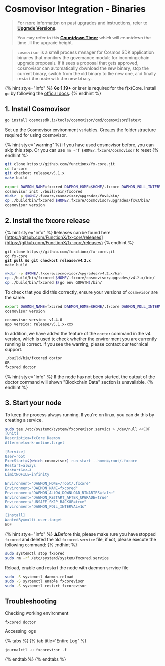 # Cosmovisor Integration - Binaries

> For more information on past upgrades and instructions, refer to [**Upgrade Versions**](../versions/).
>
> You may refer to this [**Countdown Timer**](https://functionx.github.io/fx-core/tools/countdown.html?network=mainnet) which will countdown the time till the upgrade height.

> `cosmovisor` is a small process manager for Cosmos SDK application binaries that monitors the governance module for incoming chain upgrade proposals. If it sees a proposal that gets approved, cosmovisor can automatically download the new binary, stop the current binary, switch from the old binary to the new one, and finally restart the node with the new binary.

{% hint style="info" %}
**Go 1.19+** or later is required for the f(x)Core. Install `go` by following the [official docs](https://golang.org/doc/install).
{% endhint %}

## 1. Install Cosmovisor

```sh
go install cosmossdk.io/tools/cosmovisor/cmd/cosmovisor@latest
```

Set up the Cosmovisor environment variables. Creates the folder structure required for using cosmovisor.

{% hint style="warning" %}
if you have used cosmovisor before, you can skip this step. Or you can use `rm -rf $HOME/.fxcore/cosmovisor` to reset
{% endhint %}

```sh
git clone https://github.com/functionx/fx-core.git
cd fx-core
git checkout release/v3.1.x
make build
```

```sh
export DAEMON_NAME=fxcored DAEMON_HOME=$HOME/.fxcore DAEMON_POLL_INTERVAL=1s UNSAFE_SKIP_BACKUP=true
cosmovisor init ./build/bin/fxcored
mkdir -p $HOME/.fxcore/cosmovisor/upgrades/fxv3/bin/
cp ./build/bin/fxcored $HOME/.fxcore/cosmovisor/upgrades/fxv3/bin/
cosmovisor version
```

## 2. Install the fxcore release

{% hint style="info" %}
Releases can be found here [https://github.com/FunctionX/fx-core/releases](https://github.com/FunctionX/fx-core/releases)
{% endhint %}

<pre class="language-sh"><code class="lang-sh">git clone https://github.com/functionx/fx-core.git
cd fx-core
<strong>git pull &#x26;&#x26; git checkout release/v4.2.x
</strong>make build
</code></pre>

```sh
mkdir -p $HOME/.fxcore/cosmovisor/upgrades/v4.2.x/bin
cp ./build/bin/fxcored $HOME/.fxcore/cosmovisor/upgrades/v4.2.x/bin/
cp ./build/bin/fxcored $(go env GOPATH)/bin/
```

To check that you did this correctly, ensure your versions of `cosmovisor` are the same:

```sh
export DAEMON_NAME=fxcored DAEMON_HOME=$HOME/.fxcore DAEMON_POLL_INTERVAL=1s UNSAFE_SKIP_BACKUP=true
cosmovisor version
```

```
cosmovisor version: v1.4.0
app version: release/v3.1.x-xxx
```

In addition, we have added the feature of the `doctor` command in the v4 version, which is used to check whether the environment you are currently running is correct. if you see the warning, please contact our technical support.

```sh
./build/bin/fxcored doctor
OR
fxcored doctor
```

{% hint style="info" %}
If the node has not been started, the output of the doctor command will shown "Blockchain Data" section is unavailable.
{% endhint %}

## 3. Start your node

To keep the process always running. If you're on linux, you can do this by creating a service.

```sh
sudo tee /etc/systemd/system/fxcorevisor.service > /dev/null <<EOF
[Unit]
Description=fxCore Daemon
After=network-online.target

[Service]
User=root
ExecStart=$(which cosmovisor) run start --home=/root/.fxcore
Restart=always
RestartSec=3
LimitNOFILE=infinity

Environment="DAEMON_HOME=/root/.fxcore"
Environment="DAEMON_NAME=fxcored"
Environment="DAEMON_ALLOW_DOWNLOAD_BINARIES=false"
Environment="DAEMON_RESTART_AFTER_UPGRADE=true"
Environment="UNSAFE_SKIP_BACKUP=true"
Environment="DAEMON_POLL_INTERVAL=1s"

[Install]
WantedBy=multi-user.target
EOF
```

{% hint style="info" %}
⚠️Before this, please make sure you have stopped `fxcored` and deleted the old `fxcored.service` file, if not, please execute the following command:
{% endhint %}

```sh
sudo systemctl stop fxcored
sudo rm -rf /etc/systemd/system/fxcored.service
```

Reload, enable and restart the node with daemon service file

```sh
sudo -S systemctl daemon-reload
sudo -S systemctl enable fxcorevisor
sudo -S systemctl restart fxcorevisor
```

## Troubleshooting

Checking working environment

```
fxcored doctor
```

Accessing logs

{% tabs %}
{% tab title="Entire Log" %}
```
journalctl -u fxcorevisor -f
```
{% endtab %}
{% endtabs %}
